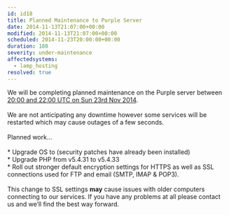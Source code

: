 ```yaml
---
id: id18
title: Planned Maintenance to Purple Server
date: 2014-11-13T21:07:00+00:00
modified: 2014-11-13T21:07:00+00:00
scheduled: 2014-11-23T20:00:00+00:00
duration: 180
severity: under-maintenance
affectedsystems:
  - lamp_hosting
resolved: true
---
```


We will be completing planned maintenance on the Purple server between [20:00 and 22:00 UTC on Sun 23rd Nov 2014](https://www.timeanddate.com/worldclock/fixedtime.html?iso=20141123T20&ah=2).<br /><br />We are not anticipating any downtime however some services will be restarted which may cause outages of a few seconds.<br /><br />Planned work…<br /><br />*    Upgrade OS to (security patches have already been installed)<br />*    Upgrade PHP from v5.4.31 to v5.4.33<br />*    Roll out stronger default encryption settings for HTTPS as well as SSL connections used for FTP and email (SMTP, IMAP & POP3).<br /><br />This change to SSL settings **may** cause issues with older computers connecting to our services.  If you have any problems at all please contact us and we’ll find the best way forward.

